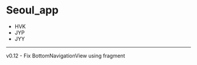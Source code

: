 # Seoul_app

* HVK
* JYP
* JYY

---------------------------------------------------------
v0.12 - Fix BottomNavigationView using fragment